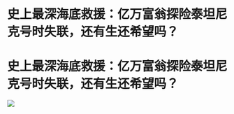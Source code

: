 # 史上最深海底救援：亿万富翁探险泰坦尼克号时失联，还有生还希望吗？

# 史上最深海底救援：亿万富翁探险泰坦尼克号时失联，还有生还希望吗？

![](https://inews.gtimg.com/om_bt/OCwe4NuHVjMit6_OuXaHGZ1dFMPPqnKhIKuHtHwTOVs5EAA/0)

